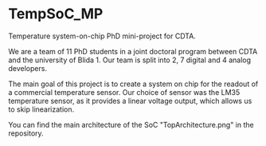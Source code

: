 # TempSoC_MP
Temperature system-on-chip PhD mini-project for CDTA.

We are a team of 11 PhD students in a joint doctoral program between CDTA and the university of Blida 1. Our team is split into 2, 7 digital and 4 analog developers.

The main goal of this project is to create a system on chip for the readout of a commercial temperature sensor. Our choice of sensor was the LM35 temperature sensor, as it provides a linear voltage output, which allows us to skip linearization.

You can find the main architecture of the SoC "TopArchitecture.png" in the repository.
